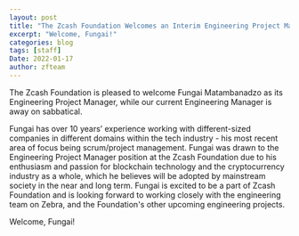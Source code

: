 ```yaml
---
layout: post
title: "The Zcash Foundation Welcomes an Interim Engineering Project Manager"
excerpt: "Welcome, Fungai!"
categories: blog
tags: [staff]
Date: 2022-01-17
author: zfteam
---
```


The Zcash Foundation is pleased to welcome Fungai Matambanadzo as its Engineering Project Manager, while our current Engineering Manager is away on sabbatical.
 
Fungai has over 10 years’ experience working with different-sized companies in different domains within the tech industry - his most recent area of focus being scrum/project management. Fungai was drawn to the Engineering Project Manager position at the Zcash Foundation due to his enthusiasm and passion for blockchain technology and the cryptocurrency industry as a whole, which he believes will be adopted by mainstream society in the near and long term. Fungai is excited to be a part of Zcash Foundation and is looking forward to working closely with the engineering team on Zebra, and the Foundation's other upcoming engineering projects.

Welcome, Fungai!
